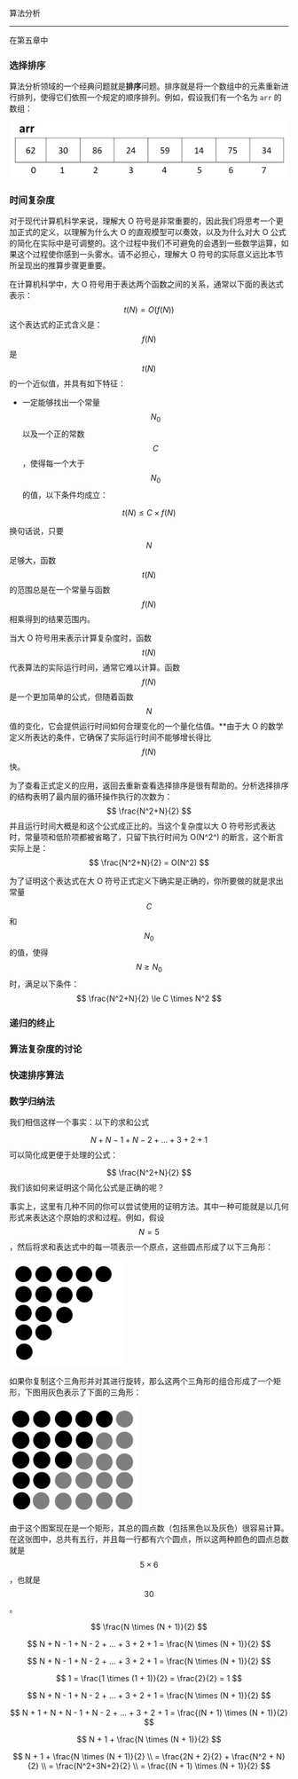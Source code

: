 算法分析

---

在第五章中



### 选择排序

算法分析领域的一个经典问题就是**排序**问题。排序就是将一个数组中的元素重新进行排列，使得它们依照一个规定的顺序排列。例如，假设我们有一个名为 `arr` 的数组：

![1555415317172](assets/1555415317172.png)





### 时间复杂度



对于现代计算机科学来说，理解大 O 符号是非常重要的，因此我们将思考一个更加正式的定义，以理解为什么大 O 的直观模型可以奏效，以及为什么对大 O 公式的简化在实际中是可调整的。这个过程中我们不可避免的会遇到一些数学运算，如果这个过程使你感到一头雾水。请不必担心，理解大 O 符号的实际意义远比本节所呈现出的推算步骤更重要。

在计算机科学中，大 O 符号用于表达两个函数之间的关系，通常以下面的表达式表示：
$$
 t(N) = O(f(N)) 
$$
这个表达式的正式含义是：$$ f(N) ​$$ 是 $$ t(N) ​$$ 的一个近似值，并具有如下特征：

- 一定能够找出一个常量 $$ N _ 0 $$ 以及一个正的常数 $$ C $$，使得每一个大于 $$ N _ 0 $$ 的值，以下条件均成立：

$$
t(N) \le C \times f(N)
$$

换句话说，只要 $$ N $$ 足够大，函数 $$ t(N) $$ 的范围总是在一个常量与函数 $$ f(N) $$ 相乘得到的结果范围内。

当大 O 符号用来表示计算复杂度时，函数 $$ t(N) $$ 代表算法的实际运行时间，通常它难以计算。函数 $$ f(N) $$ 是一个更加简单的公式，但随着函数 $$ N $$ 值的变化，它会提供运行时间如何合理变化的一个量化估值。**由于大 O 的数学定义所表达的条件，它确保了实际运行时间不能够增长得比 $$ f(N) $$ 快。

为了查看正式定义的应用，返回去重新查看选择排序是很有帮助的。分析选择排序的结构表明了最内层的循环操作执行的次数为：
$$
\frac{N^2+N}{2}
$$
并且运行时间大概是和这个公式成正比的。当这个复杂度以大 O 符号形式表达时，常量项和低阶项都被省略了，只留下执行时间为 O(N^2^) 的断言，这个断言实际上是：
$$
\frac{N^2+N}{2} = O(N^2)
$$


为了证明这个表达式在大 O 符号正式定义下确实是正确的，你所要做的就是求出常量 $$ C $$ 和 $$ N_0 $$ 的值，使得 $$ N \ge N_0 $$ 时，满足以下条件：
$$
\frac{N^2+N}{2} \le C \times N^2
$$






### 递归的终止





### 算法复杂度的讨论





### 快速排序算法





### 数学归纳法

我们相信这样一个事实：以下的求和公式

$$
N + N - 1 + N - 2 + ... + 3 +2 + 1
$$
可以简化成更便于处理的公式：

$$
 \frac{N^2+N}{2} 
$$
我们该如何来证明这个简化公式是正确的呢？

事实上，这里有几种不同的你可以尝试使用的证明方法。其中一种可能就是以几何形式来表达这个原始的求和过程。例如，假设  $$N = 5$$ ，然后将求和表达式中的每一项表示一个原点，这些圆点形成了以下三角形：

![1555240595957](assets/1555240595957.png)

如果你复制这个三角形并对其进行旋转，那么这两个三角形的组合形成了一个矩形，下图用灰色表示了下面的三角形：

![1555241126409](assets/1555241126409.png)

由于这个图案现在是一个矩形，其总的圆点数（包括黑色以及灰色）很容易计算。在这张图中，总共有五行，并且每一行都有六个圆点，所以这两种颜色的圆点总数就是 $$5 \times 6$$，也就是 $$30$$。





$$
\frac{N \times (N + 1)}{2} 
$$

$$
N + N - 1 + N - 2 + ... + 3 + 2 + 1 =  \frac{N \times (N + 1)}{2} 
$$


$$
 N + N - 1 + N - 2 + ... + 3 + 2 + 1 =  \frac{N \times (N + 1)}{2}  
$$

$$
 1 = \frac{1 \times (1 + 1)}{2} = \frac{2}{2} = 1 
$$

$$
 N + N - 1 + N - 2 + ... + 3 + 2 + 1 =  \frac{N \times (N + 1)}{2}  
$$

$$
 N + 1 + N + N - 1 + N - 2 + ... + 3 + 2 + 1 =  \frac{(N + 1) \times (N + 1)}{2}  
$$

$$
N + 1 + \frac{N \times (N + 1)}{2}
$$



$$
N + 1 + \frac{N \times (N + 1)}{2} \\
= \frac{2N + 2}{2} + \frac{N^2 + N}{2} \\
= \frac{N^2+3N+2}{2} \\
= \frac{(N + 1) \times (N + 1)}{2}
$$






